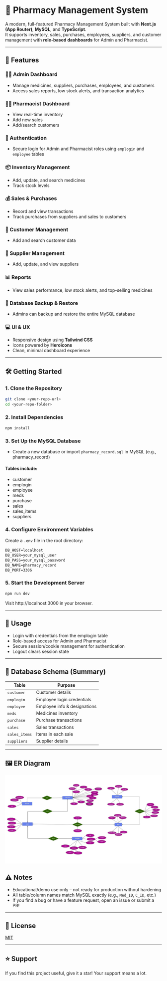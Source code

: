 # 💊 Pharmacy Management System

A modern, full-featured Pharmacy Management System built with **Next.js (App Router)**, **MySQL**, and **TypeScript**.  
It supports inventory, sales, purchases, employees, suppliers, and customer management with **role-based dashboards** for Admin and Pharmacist.

---

## 🚀 Features

### 🧑‍💼 Admin Dashboard
- Manage medicines, suppliers, purchases, employees, and customers
- Access sales reports, low stock alerts, and transaction analytics

### 👨‍⚕️ Pharmacist Dashboard
- View real-time inventory
- Add new sales
- Add/search customers

### 🔐 Authentication
- Secure login for Admin and Pharmacist roles using `emplogin` and `employee` tables

### 📦 Inventory Management
- Add, update, and search medicines
- Track stock levels

### 💰 Sales & Purchases
- Record and view transactions
- Track purchases from suppliers and sales to customers

### 🧍 Customer Management
- Add and search customer data

### 🏢 Supplier Management
- Add, update, and view suppliers

### 📊 Reports
- View sales performance, low stock alerts, and top-selling medicines

### 💾 Database Backup & Restore
- Admins can backup and restore the entire MySQL database

### 💻 UI & UX
- Responsive design using **Tailwind CSS**
- Icons powered by **Heroicons**
- Clean, minimal dashboard experience

---

## 🛠 Getting Started

### 1. Clone the Repository
```bash
git clone <your-repo-url>
cd <your-repo-folder>
```

### 2. Install Dependencies
```bash
npm install
```

### 3. Set Up the MySQL Database
- Create a new database or import `pharmacy_record.sql` in MySQL (e.g., pharmacy_record)

#### Tables include:
- customer
- emplogin
- employee
- meds
- purchase
- sales
- sales_items
- suppliers

### 4. Configure Environment Variables
Create a `.env` file in the root directory:

```env
DB_HOST=localhost
DB_USER=your_mysql_user
DB_PASS=your_mysql_password
DB_NAME=pharmacy_record
DB_PORT=3306
```

### 5. Start the Development Server
```bash
npm run dev
```
Visit http://localhost:3000 in your browser.

---

## 🔑 Usage
- Login with credentials from the emplogin table
- Role-based access for Admin and Pharmacist
- Secure session/cookie management for authentication
- Logout clears session state

---

## 🧬 Database Schema (Summary)

| Table                  | Purpose                           |
|------------------------|-----------------------------------|
| `customer`             | Customer details                  |
| `emplogin`             | Employee login credentials        |
| `employee`             | Employee info & designations      |
| `meds`                 | Medicines inventory               |
| `purchase`             | Purchase transactions             |
| `sales`                | Sales transactions                |
| `sales_items`          | Items in each sale                |
| `suppliers`            | Supplier details                  |

---

## 🖼 ER Diagram

![ER Diagram](./public/ER.jpg)


## ⚠️ Notes

- Educational/demo use only – not ready for production without hardening  
- All table/column names match MySQL exactly (e.g., `Med_ID`, `C_ID`, etc.)  
- If you find a bug or have a feature request, open an issue or submit a PR!

---

## 📄 License

[MIT](LICENSE)

---

## ⭐ Support

If you find this project useful, give it a star! Your support means a lot.